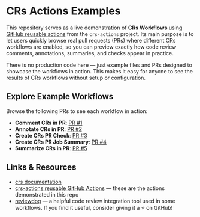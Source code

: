 # CRs Actions Examples

This repository serves as a live demonstration of **CRs Workflows** using [GitHub reusable actions](https://github.com/cr-review-tools/crs-actions) from the `crs-actions` project. Its main purpose is to let users quickly browse real pull requests (PRs) where different CRs workflows are enabled, so you can preview exactly how code review comments, annotations, summaries, and checks appear in practice.

There is no production code here — just example files and PRs designed to showcase the workflows in action. This makes it easy for anyone to see the results of CRs workflows without setup or configuration.

## Explore Example Workflows

Browse the following PRs to see each workflow in action:

- **Comment CRs in PR**: [PR #1](https://github.com/cr-review-tools/crs-workflows-examples/pull/1)
- **Annotate CRs in PR**: [PR #2](https://github.com/cr-review-tools/crs-workflows-examples/pull/2)
- **Create CRs PR Check**: [PR #3](https://github.com/cr-review-tools/crs-workflows-examples/pull/3)
- **Create CRs PR Job Summary**: [PR #4](https://github.com/cr-review-tools/crs-workflows-examples/pull/4)
- **Summarize CRs in PR**: [PR #5](https://github.com/cr-review-tools/crs-workflows-examples/pull/5)

## Links & Resources

- [crs documentation](https://mbarbin.github.io/crs/)
- [crs-actions reusable GitHub Actions](https://github.com/cr-review-tools/crs-actions) — these are the actions demonstrated in this repo
- [reviewdog](https://github.com/reviewdog/reviewdog) — a helpful code review integration tool used in some workflows. If you find it useful, consider giving it a ⭐ on GitHub!
